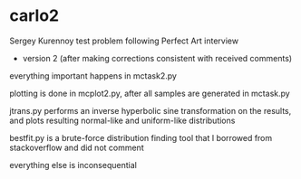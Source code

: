 # carlo2
Sergey Kurennoy
test problem following Perfect Art interview
- version 2 (after making corrections consistent with received comments)


everything important happens in mctask2.py

plotting is done in mcplot2.py, after all samples are generated in mctask.py

jtrans.py performs an inverse hyperbolic sine transformation on the results, and plots resulting normal-like and uniform-like distributions

bestfit.py is a brute-force distribution finding tool that I borrowed from stackoverflow and did not comment

everything else is inconsequential
